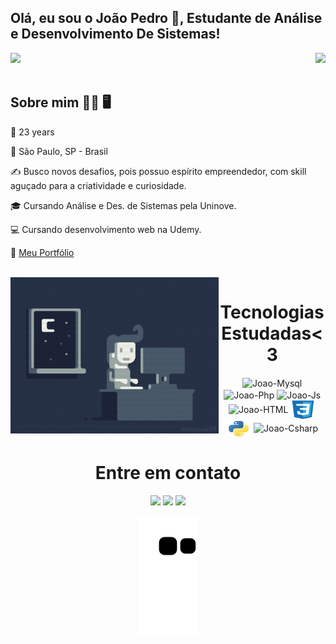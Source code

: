 ## Olá, eu sou o João Pedro 🤙, Estudante de Análise e Desenvolvimento De Sistemas!

<div>
  
  <img  height="180em" src="https://github-readme-stats.vercel.app/api?username=Dev-joao03&show_icons=true&theme=great-gatsby&include_all_commits=true&count_private=true"/>
  <img align="right" height="180em" src="https://github-readme-stats.vercel.app/api/top-langs/?username=Dev-joao03&layout=compact&langs_count=16&theme=great-gatsby"/>
</div>
<br>

<div> 
  <h2> Sobre mim 👦🏻 🖥️</h2>
  <p> 📅 23 years </p>
  <p> 📌 São Paulo, SP - Brasil </p>
  <p> ✍️  Busco novos desafios, pois possuo espírito empreendedor, com skill aguçado para a criatividade e curiosidade. </p>
  <p> 🎓 Cursando Análise e Des. de Sistemas pela Uninove. </p>
  <p> 💻 Cursando desenvolvimento web na Udemy.</p>
  <p> 📃 <a href="https://dev-joao03.github.io/">Meu Portfólio</a>
  
</div>

<div  align="center"> 
  <div style="display: inline_block"><br>
    <img align="left" height="250" alt="coding-time" src="code.gif">
   <h1 align="center">Tecnologias Estudadas<3</h1>
  <img align="center" alt="Joao-Mysql" height="30" width="40" src="https://cdn.jsdelivr.net/gh/devicons/devicon/icons/mysql/mysql-original-wordmark.svg">
  <img align="center" alt="Joao-Php" height="30" width="40" src="https://cdn.jsdelivr.net/gh/devicons/devicon/icons/php/php-original.svg">
  <img align="center" alt="Joao-Js" height="30" width="40" src="https://cdn.jsdelivr.net/gh/devicons/devicon/icons/javascript/javascript-original.svg">
  <img align="center" alt="Joao-HTML" height="30" width="40" src="https://cdn.jsdelivr.net/gh/devicons/devicon/icons/html5/html5-original-wordmark.svg">
  <img align="center" alt="Joao-CSS" height="30" width="40" src="https://raw.githubusercontent.com/devicons/devicon/master/icons/css3/css3-original.svg">
  <img align="center" alt="Joao-Python" height="30" width="40" src="https://raw.githubusercontent.com/devicons/devicon/master/icons/python/python-original.svg">
  <img align="center" alt="Joao-Csharp" height="30" width="40" src="https://cdn.jsdelivr.net/gh/devicons/devicon/icons/csharp/csharp-original.svg">
</div>
    
  
 <h1 align="center">Entre em contato</h1>
  <a href="https://www.linkedin.com/in/joão-pedro-lopes-4b065b223/" target="_blank"><img src="https://img.shields.io/badge/LinkedIn-0077B5?style=for-the-badge&logo=linkedin&logoColor=white" target="_blank"></a>
    <a href="Https://wa.me/5511981545787" target="_blank"><img src="https://img.shields.io/badge/WhatsApp-25D366?style=for-the-badge&logo=whatsapp&logoColor=white" target="_blank"></a>
  <a href = "mailto:jpdrxj@gmail.com"><img src="https://img.shields.io/badge/-Gmail-%23333?style=for-the-badge&logo=gmail&logoColor=white" target="_blank"></a>
  
 
  ![Snake animation](https://github.com/Dev-joao03/Dev-joao03/blob/output/github-contribution-grid-snake.svg)
